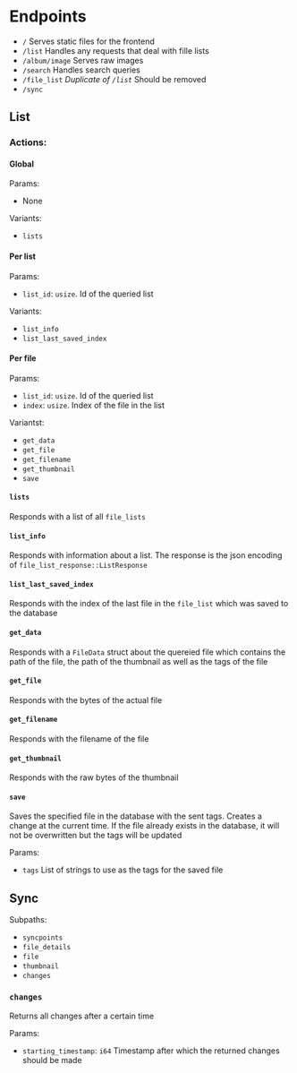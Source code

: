 # Endpoints

- `/` Serves static files for the frontend
- `/list` Handles any requests that deal with fille lists
- `/album/image` Serves raw images
- `/search` Handles search queries
- `/file_list` *Duplicate of `/list`* Should be removed
- `/sync`

## List

### Actions:

#### Global
Params:
- None

Variants:
- `lists`

#### Per list
Params:
- `list_id`: `usize`. Id of the queried list

Variants:
- `list_info`
- `list_last_saved_index`

#### Per file
Params:
- `list_id`: `usize`. Id of the queried list
- `index`: `usize`. Index of the file in the list

Variantst:
- `get_data`
- `get_file`
- `get_filename`
- `get_thumbnail`
- `save`


#### `lists`

Responds with a list of all `file_lists`

#### `list_info`

Responds with information about a list. The response is the json encoding of
`file_list_response::ListResponse`

#### `list_last_saved_index`

Responds with the index of the last file in the `file_list` which was saved
to the database

#### `get_data`

Responds with a `FileData` struct about the quereied file which contains the path
of the file, the path of the thumbnail as well as the tags of the file

#### `get_file`

Responds with the bytes of the actual file

#### `get_filename`

Responds with the filename of the file

#### `get_thumbnail`

Responds with the raw bytes of the thumbnail

#### `save`

Saves the specified file in the database with the sent tags. Creates a change
at the current time. If the file already exists in the database, it will not
be overwritten but the tags will be updated

Params:
- `tags` List of strings to use as the tags for the saved file

## Sync

Subpaths:
- `syncpoints`
- `file_details`
- `file`
- `thumbnail`
- `changes`

### `changes`

Returns all changes after a certain time

Params:
- `starting_timestamp`: `i64` Timestamp after which the returned changes should be made

